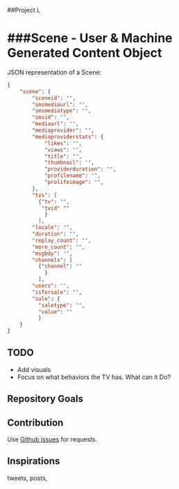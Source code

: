 ##Project L

###Scene - User &amp; Machine Generated Content Object
=====


JSON representation of a Scene:

```json
{
    "scene": {
        "sceneid": "",
        "smsmediaurl": "",
        "smsmediatype": "",
        "smsid": "",
        "mediaurl": "",
        "mediaprovider": "",
        "mediaproviderstats": {
            "likes": "",
            "views": "",
            "title": "",
            "thumbnail": "",
            "providerduration": "",
            "profilename": "",
            "prolifeimage": "",
        },
        "tvs": [
          {"tv": "",
           "tvid" ""
            }
          ],
        "locale": "",
        "duration": "",
        "replay_count": "",
        "more_count": "",
        "msgbdy": "",
        "channels": [
          {"channel": ""
            }
          ],
        "users": "",
        "isforsale": "",
        "sale": {
          "saletype": "",
          "value": ""
          }
    }
}
```

TODO
------------
* Add visuals
* Focus on what behaviors the TV has. What can it Do?


Repository Goals
------------



Contribution
------------

Use [Github issues](https://github.com/projectL/Scene/issues) for requests.


Inspirations
------------
tweets, posts, 
